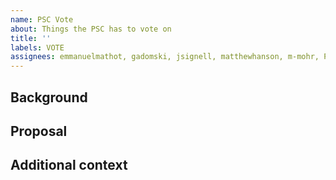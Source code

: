 ```yaml
---
name: PSC Vote
about: Things the PSC has to vote on
title: ''
labels: VOTE
assignees: emmanuelmathot, gadomski, jsignell, matthewhanson, m-mohr, PowerChell, alexgleith
---
```


## Background
<!-- Add some background on your proposal -->


## Proposal
<!-- Briefly describe what PSC members have to vote on -->


## Additional context
<!-- Add additional notes and remarks, including the deadline for votes (now +20 business days, including any local public holidays) -->

